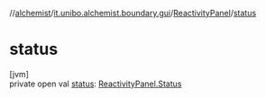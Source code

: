 //[alchemist](../../../index.md)/[it.unibo.alchemist.boundary.gui](../index.md)/[ReactivityPanel](index.md)/[status](status.md)

# status

[jvm]\
private open val [status](status.md): [ReactivityPanel.Status](-status/index.md)
